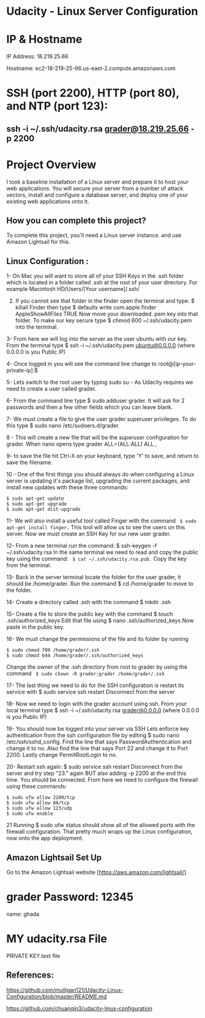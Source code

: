 # Udacity - Linux Server Configuration



# IP & Hostname

 IP Address: 18.219.25.66
 
 Hostname: ec2-18-219-25-66.us-east-2.compute.amazonaws.com
 
 
# SSH (port 2200), HTTP (port 80), and NTP (port 123):
## ssh -i ~/.ssh/udacity.rsa grader@18.219.25.66 -p 2200


# Project Overview

I took a baseline installation of a Linux server and prepare it to host your web applications. You will secure your server from a number of attack vectors, install and configure a database server, and deploy one of your existing web applications onto it.

## How you can complete this project?

To complete this project, you'll need a Linux server instance. and use Amazon Lightsail for this. 

## Linux Configuration :

1- On Mac you will want to store all of your SSH Keys in the .ssh folder which is located in a folder called .ssh at the root of your user directory. For example Macintosh HD/Users/[Your username]/.ssh/

2. If you cannot see that folder in the finder open the terminal and type: $ killall Finder then type $ defaults write com.apple.finder AppleShowAllFiles TRUE
Now move your downloaded .pem key into that folder.
To make our key secure type $ chmod 600 ~/.ssh/udacity.pem into the terminal.

3- From here we will log into the server as the user ubuntu with our key. From the terminal type $ ssh -i ~/.ssh/udacity.pem ubuntu@0.0.0.0 
(where 0.0.0.0 is you Public IP)

4- Once logged in you will see the command line change to root@[ip-your-private-ip]:$

5- Lets switch to the root user by typing sudo su -
As Udacity requires we need to create a user called grader.

6- From the command line type $ sudo adduser grader. It will ask for 2 passwords and then a few other fields which you can leave blank.

7- We must create a file to give the user grader superuser privileges. To do this type $ sudo nano /etc/sudoers.d/grader. 

8 - This will create a new file that will be the superuser configuration for grader. When nano opens type grader ALL=(ALL:ALL) ALL , 

9- to save the file hit Ctrl-X on your keyboard, type 'Y' to save, and return to save the filename.

10 - One of the first things you should always do when configuring a Linux server is updating it's package list, upgrading the current packages, and install new updates with these three commands:
```
$ sudo apt-get update
$ sudo apt-get upgrade
$ sudo apt-get dist-upgrade
```

11- We will also install a useful tool called Finger with the command ``` $ sudo apt-get install finger.```
This tool will allow us to see the users on this server.
Now we must create an SSH Key for our new user grader.

12- From a new terminal run the command: $ ssh-keygen -f ~/.ssh/udacity.rsa
In the same terminal we need to read and copy the public key using the command: ``` $ cat ~/.ssh/udacity.rsa.pub.```
Copy the key from the terminal.

13- Back in the server terminal locate the folder for the user grader, it should be /home/grader. Run the command $ cd /home/grader to move to the folder.

14- Create a directory called .ssh with the command $ mkdir .ssh

15- Create a file to store the public key with the command $ touch .ssh/authorized_keys
Edit that file using $ nano .ssh/authorized_keys
Now paste in the public key.

16- We must change the permissions of the file and its folder by running
```
$ sudo chmod 700 /home/grader/.ssh
$ sudo chmod 644 /home/grader/.ssh/authorized_keys 
```
Change the owner of the .ssh directory from root to grader by using the command ``` $ sudo chown -R grader:grader /home/grader/.ssh```

17- The last thing we need to do for the SSH configuration is restart its service with $ sudo service ssh restart
Disconnect from the server

18- Now we need to login with the grader account using ssh. From your local terminal type $ ssh -i ~/.ssh/udacity.rsa grader@0.0.0.0 
(where 0.0.0.0 is you Public IP)

19- You should now be logged into your server via SSH
Lets enforce key authentication from the ssh configuration file by editing $ sudo nano /etc/ssh/sshd_config. Find the line that says PasswordAuthentication and change it to no. Also find the line that says Port 22 and change it to Port 2200. Lastly change PermitRootLogin to no.

20- Restart ssh again: $ sudo service ssh restart
Disconnect from the server and try step "23." again BUT also adding -p 2200 at the end this time. You should be connected.
From here we need to configure the firewall using these commands:
```
$ sudo ufw allow 2200/tcp
$ sudo ufw allow 80/tcp
$ sudo ufw allow 123/udp
$ sudo ufw enable
```

21 Running $ sudo ufw status should show all of the allowed ports with the firewall configuration.
That pretty much wraps up the Linux configuration, now onto the app deployment.


## Amazon Lightsail Set Up
Go to the Amazon Lightsail website [https://aws.amazon.com/lightsail/]

# grader Password: 12345 

name: ghada


# MY udacity.rsa File

PRIVATE KEY.text file

## References:

https://github.com/mulligan121/Udacity-Linux-Configuration/blob/master/README.md

https://github.com/chuanqin3/udacity-linux-configuration

